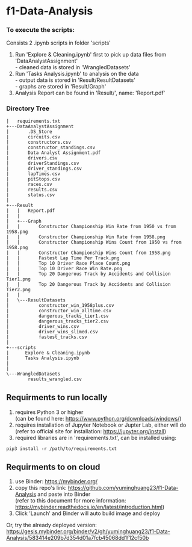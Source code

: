 # f1-Data-Analysis

### To execute the scripts:
Consists 2 .ipynb scripts in folder 'scripts'

1. Run 'Explore & Cleaning.ipynb' first to pick up data files from 'DataAnalystAssignment' <br>
        - cleaned data is stored in 'WrangledDatasets'
2. Run 'Tasks Analysis.ipynb' to analysis on the data <br>
        - output data is stored in 'Result/ResultDatasets' <br>
        - graphs are stored in 'Result/Graph'
3. Analysis Report can be found in 'Result/', name: 'Report.pdf'

### Directory Tree
```
|   requirements.txt   
+---DataAnalystAssignment
|       .DS_Store
|       circuits.csv
|       constructors.csv
|       constructor_standings.csv
|       Data Analyst Assignment.pdf
|       drivers.csv
|       driverStandings.csv
|       driver_standings.csv
|       lapTimes.csv
|       pitStops.csv
|       races.csv
|       results.csv
|       status.csv
|       
+---Result
|   |   Report.pdf
|   |   
|   +---Graph
|   |       Constructor Championship Win Rate from 1950 vs from 1958.png
|   |       Constructor Championship Win Rate from 1958.png
|   |       Constructor Championship Wins Count from 1950 vs from 1958.png
|   |       Constructor Championship Wins Count from 1958.png
|   |       Fastest Lap Time Per Track.png
|   |       Top 10 Driver Race Place Count.png
|   |       Top 10 Driver Race Win Rate.png
|   |       Top 20 Dangerous Track by Accidents and Collision Tier1.png
|   |       Top 20 Dangerous Track by Accidents and Collision Tier2.png
|   |       
|   \---ResultDatasets
|           constructor_win_1958plus.csv
|           constructor_win_alltime.csv
|           dangerous_tracks_tier1.csv
|           dangerous_tracks_tier2.csv
|           driver_wins.csv
|           driver_wins_slimed.csv
|           fastest_tracks.csv
|           
+---scripts
|      Explore & Cleaning.ipynb
|      Tasks Analysis.ipynb
|   
|           
\---WrangledDatasets
        results_wrangled.csv
```

## Requirments to run locally
1. requires Python 3 or higher <br>
        (can be found here: https://www.python.org/downloads/windows/)
2. requires installation of Jupyter Notebook or Jupter Lab, either will do<br>
        (refer to official site for installation: https://jupyter.org/install)
3. required libraries are in 'requirements.txt', can be installed using:
```
pip3 install -r /path/to/requirements.txt
```
## Requirments to on cloud
1. use Binder: https://mybinder.org/
2. copy this repo's link: https://github.com/yuminghuang23/f1-Data-Analysis and paste into Binder <br>
   (refer to this document for more information: https://mybinder.readthedocs.io/en/latest/introduction.html)
3. Click 'Launch' and Binder will auto build image and deploy

Or, try the already deployed version: https://gesis.mybinder.org/binder/v2/gh/yuminghuang23/f1-Data-Analysis/583414e209b7d354d01a7fcb45068dd1f12cf50b


